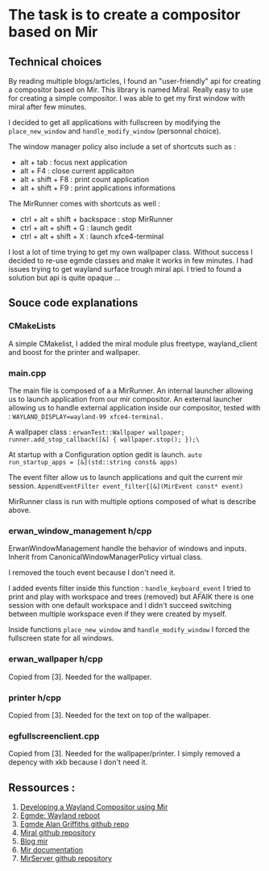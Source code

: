 # The task is to create a compositor based on Mir

## Technical choices

By reading multiple blogs/articles, I found an "user-friendly" api for creating a compositor based on Mir. This library is named Miral. Really easy to use for creating a simple compositor. I was able to get my first window with miral after few minutes.

I decided to get all applications with fullscreen by modifying the `place_new_window` and `handle_modify_window` (personnal choice).

The window manager policy also include a set of shortcuts such as :

* alt + tab : focus next application
* alt + F4 : close current applicaiton
* alt + shift + F8 : print count application
* alt + shift + F9 : print applications informations

The MirRunner comes with shortcuts as well :
* ctrl + alt + shift + backspace : stop MirRunner
* ctrl + alt + shift + G : launch gedit
* ctrl + alt + shift + X : launch xfce4-terminal

I lost a lot of time trying to get my own wallpaper class. Without success I decided to re-use egmde classes and make it works in few minutes. I had issues trying to get wayland surface trough miral api. I tried to found a solution but api is quite opaque ...

## Souce code explanations

### CMakeLists

A simple CMakelist, I added the miral module plus freetype, wayland_client and boost for the printer and wallpaper.

### main.cpp

The main file is composed of a a MirRunner. An internal launcher allowing us to launch application from our mir compositor. An external launcher allowing us to handle external application inside our compositor, tested with : 
``
WAYLAND_DISPLAY=wayland-99 xfce4-terminal.
``

A wallpaper class :
``
erwanTest::Wallpaper wallpaper;
runner.add_stop_callback([&] { wallpaper.stop(); });\
``
  
At startup with a Configuration option gedit is launch.
``
auto run_startup_apps = [&](std::string const& apps)
``
  
The event filter allow us to launch applications and quit the current mir session.
``
AppendEventFilter event_filter{[&](MirEvent const* event)
``
  
MirRunner class is run with multiple options composed of what is describe above.
  
### erwan_window_management h/cpp

ErwanWindowManagement handle the behavior of windows and inputs. Inherit from CanonicalWindowManagerPolicy virtual class.

I removed the touch event because I don't need it.

I added events filter inside this function : 
``
handle_keyboard_event
``
I tried to print and play with workspace and trees (removed) but AFAIK there is one session with one default workspace and I didn't succeed switching between multiple workspace even if they were created by myself. 

Inside functions `place_new_window` and `handle_modify_window` I forced the fullscreen state for all windows.

### erwan_wallpaper h/cpp

Copied from [3]. Needed for the wallpaper.

### printer h/cpp

Copied from [3]. Needed for the text on top of the wallpaper.

### egfullscreenclient.cpp

Copied from [3]. Needed for the wallpaper/printer. I simply removed a depency with xkb because I don't need it.

## Ressources :

1. [Developing a Wayland Compositor using Mir](https://mir-server.io/docs/developing-a-wayland-compositor-using-mir?fbclid=IwAR0EWhSwoP4NCO629JqjhEpC26WyL80CysuYJhlBl1Fv9kmHa6POSIlfJ9o)
2. [Egmde: Wayland reboot](https://discourse.ubuntu.com/t/egmde-wayland-reboot/4911)
3. [Egmde Alan Griffiths github repo](https://github.com/AlanGriffiths/egmde)
4. [Miral github repository](https://github.com/ubports/miral/tree/master)
5. [Blog mir](https://ubuntu.com/blog/creating-graphical-shells-try-mir-in-a-virtual-machine)
6. [Mir documentation](https://mir-server.io/doc/index.html)
7. [MirServer github repository](https://github.com/MirServer/mir/tree/main/examples/miral-kiosk?fbclid=IwAR2IGGfFTMPE5-3OHSh9WdwYQhCuNG_gyu59kIcNJO3E4UfaAAM8ekc7mR0)
